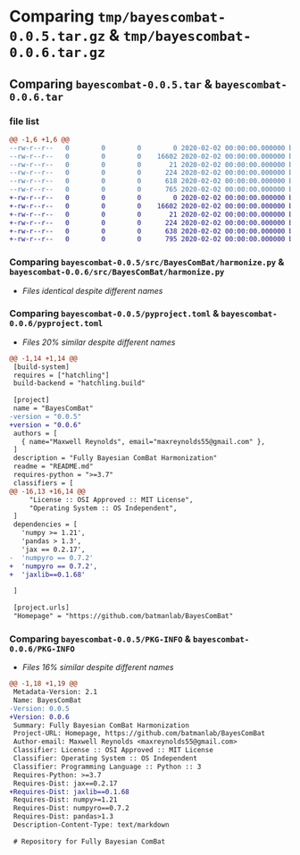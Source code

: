 # Comparing `tmp/bayescombat-0.0.5.tar.gz` & `tmp/bayescombat-0.0.6.tar.gz`

## Comparing `bayescombat-0.0.5.tar` & `bayescombat-0.0.6.tar`

### file list

```diff
@@ -1,6 +1,6 @@
--rw-r--r--   0        0        0        0 2020-02-02 00:00:00.000000 bayescombat-0.0.5/src/BayesComBat/__init__.py
--rw-r--r--   0        0        0    16602 2020-02-02 00:00:00.000000 bayescombat-0.0.5/src/BayesComBat/harmonize.py
--rw-r--r--   0        0        0       21 2020-02-02 00:00:00.000000 bayescombat-0.0.5/.gitignore
--rw-r--r--   0        0        0      224 2020-02-02 00:00:00.000000 bayescombat-0.0.5/README.md
--rw-r--r--   0        0        0      618 2020-02-02 00:00:00.000000 bayescombat-0.0.5/pyproject.toml
--rw-r--r--   0        0        0      765 2020-02-02 00:00:00.000000 bayescombat-0.0.5/PKG-INFO
+-rw-r--r--   0        0        0        0 2020-02-02 00:00:00.000000 bayescombat-0.0.6/src/BayesComBat/__init__.py
+-rw-r--r--   0        0        0    16602 2020-02-02 00:00:00.000000 bayescombat-0.0.6/src/BayesComBat/harmonize.py
+-rw-r--r--   0        0        0       21 2020-02-02 00:00:00.000000 bayescombat-0.0.6/.gitignore
+-rw-r--r--   0        0        0      224 2020-02-02 00:00:00.000000 bayescombat-0.0.6/README.md
+-rw-r--r--   0        0        0      638 2020-02-02 00:00:00.000000 bayescombat-0.0.6/pyproject.toml
+-rw-r--r--   0        0        0      795 2020-02-02 00:00:00.000000 bayescombat-0.0.6/PKG-INFO
```

### Comparing `bayescombat-0.0.5/src/BayesComBat/harmonize.py` & `bayescombat-0.0.6/src/BayesComBat/harmonize.py`

 * *Files identical despite different names*

### Comparing `bayescombat-0.0.5/pyproject.toml` & `bayescombat-0.0.6/pyproject.toml`

 * *Files 20% similar despite different names*

```diff
@@ -1,14 +1,14 @@
 [build-system]
 requires = ["hatchling"]
 build-backend = "hatchling.build"
 
 [project]
 name = "BayesComBat"
-version = "0.0.5"
+version = "0.0.6"
 authors = [
   { name="Maxwell Reynolds", email="maxreynolds55@gmail.com" },
 ]
 description = "Fully Bayesian ComBat Harmonization"
 readme = "README.md"
 requires-python = ">=3.7"
 classifiers = [
@@ -16,13 +16,14 @@
     "License :: OSI Approved :: MIT License",
     "Operating System :: OS Independent",
 ]
 dependencies = [
   'numpy >= 1.21',
   'pandas > 1.3',
   'jax == 0.2.17',
-  'numpyro == 0.7.2'
+  'numpyro == 0.7.2',
+  'jaxlib==0.1.68'
 
 ]
 
 [project.urls]
 "Homepage" = "https://github.com/batmanlab/BayesComBat"
```

### Comparing `bayescombat-0.0.5/PKG-INFO` & `bayescombat-0.0.6/PKG-INFO`

 * *Files 16% similar despite different names*

```diff
@@ -1,18 +1,19 @@
 Metadata-Version: 2.1
 Name: BayesComBat
-Version: 0.0.5
+Version: 0.0.6
 Summary: Fully Bayesian ComBat Harmonization
 Project-URL: Homepage, https://github.com/batmanlab/BayesComBat
 Author-email: Maxwell Reynolds <maxreynolds55@gmail.com>
 Classifier: License :: OSI Approved :: MIT License
 Classifier: Operating System :: OS Independent
 Classifier: Programming Language :: Python :: 3
 Requires-Python: >=3.7
 Requires-Dist: jax==0.2.17
+Requires-Dist: jaxlib==0.1.68
 Requires-Dist: numpy>=1.21
 Requires-Dist: numpyro==0.7.2
 Requires-Dist: pandas>1.3
 Description-Content-Type: text/markdown
 
 # Repository for Fully Bayesian ComBat
```

